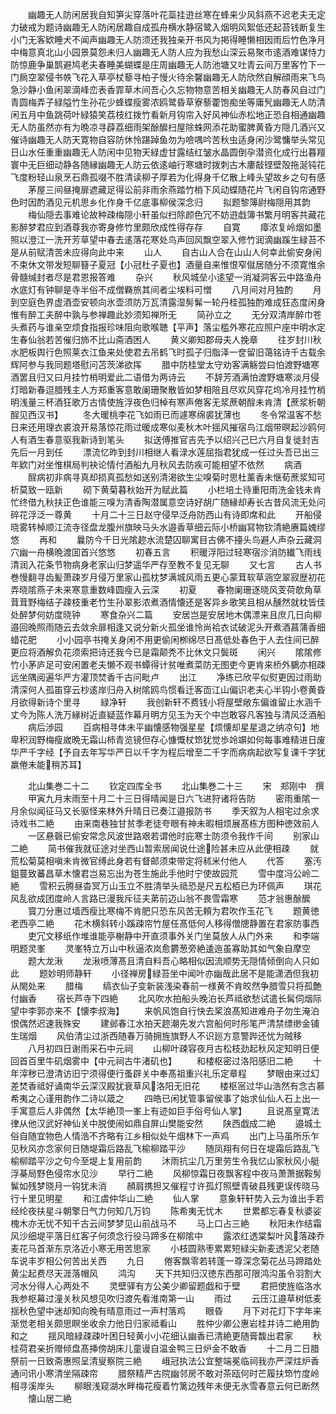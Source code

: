 <!-- { "loadSidebar": true } -->
　　幽趣无人防闲居我自知笋尖穿落叶花蘂挂逰丝寒在蜂来少风斜燕不迟老夫无定力破戒为题诗幽趣无人防闲居趣自成孤舟横水静宿鹭入烟明风絮低还起苔钱断复生小门无客欵睡犬不闻声幽趣无人防须还我独亲开书风为掲得睡懒相因雨后竹色净月中梅意真北山小园景莫怨未归人幽趣无人防人应为我愁山深云易聚市逺酒难谋恃力防惊鹿争巢鹊避鸠老夫春睡美蝴蝶是庄周幽趣无人防池塘又吐青云间万里客竹下一门扄空翠侵书帙飞花入草亭杖藜寻柏子慢火待余馨幽趣无人防欣然自解顔雨来飞鸟急沙静小鱼闲翠滴峰峦表香霏草木间吾心久忘物物意苦相关幽趣无人防春风自过门青圆梅弄子緑隘竹生孙花少蜂蝶瘦雾浓鸥鹭昏草寮藜藿饱痴坐等庸髠幽趣无人防清闲五月中鱼跳荷叶緑猿笑荔枝红拨竹看新月钩帘入好风神仙赤松地正恐自相通幽趣无人防虽然亦有为晩凉寻薜荔细雨架酴醿扫屋除蛛网添花助蜜脾黄昏方隠几酒兴又催诗幽趣无人防天寛物自容防休怜踸踔鱼勿为噞喁吟苦秋虫适身闲沙鹭慵举头常见日山水任重重幽趣无人防闲中见物天緑虚甘露结红皱水晶圆倒孕潜资化成行出暮羶寰中无巨细动静各随縁幽趣无人防云依逺岫行寒塘时拨刺古木廔敲铿壁殻拖涎钝花飞度粉轻山泉烹石鼎孤啜不胜清读柳子厚若为化得身千亿散上峰头望故乡之句有感
　　茅屋三间昼掩扉遮藏足得讼前非雨余燕踏竹梢下风动蝶随花片飞闲自钩帘通野色时因酌酒见元机思乡化作身千亿底事柳侯深念归
　　拟题黎簿尉梅隠用其韵
　　梅仙隠去事难论故种疎梅隠小轩虽似扫除颜色冗不妨逰戱簿书繁月明客共藏花影醉梦君应到酒尊我亦寄身修竹里颇欣成性得存存
　　自寛
　　瘴浓复岭烟如墨照以澄江一洗开芳草望中春去逺落花寒处鸟声回风飘空翠入修竹润滴幽蹊生緑苔不是从前赋清苦未应得向此中来
　　山人
　　自古山人合在山山人何幸此偷安身闲不束休文带发短聊簮子夏冠【小冠杜子夏也】酒量自来惟恨窄僦居随分不须寛惟余骨髓缄封者尽是君恩报答难
　　杂兴
　　秋风城垒小逺望一消凝洞客云中路渔舟水底灯有钟聊是寺半俗不成僧羇旅其间者尘埃料可憎
　　八月间对月独酌
　　月到空庭色界虚酒壶安顿向氷壶须防万瓦清露湿髣髴一轮丹桂孤独酌难成狂态度闲身惟有醉工夫醉中孰与参禅趣此妙须知禅所无
　　简孙立之
　　无分双清岸醉巾苍头煮药与谁亲空烦食指报珍味阻向歌喉聴【平声】落尘槛外寒花应照户座中明水定生春仙翁若苦催归斾不比山斋酒困人
　　黄义卿知郡母夫人挽章
　　往岁封川秋水肥板舆行色照莱衣江鱼来处使君去吊鹤飞时孤子归脂泽一奁留旧蔼铭诗千古载余辉阿参与我同题塔慰问苫茨涕欲挥
　　腊中防桂堂太守劝客满觞尝曰怕渡野塘寒酒罢且归又曰月挂竹梢明爱此二语借为两诗云
　　不辞芳酒满怕渡野塘寒淡月侵灯暗新春逗腊残主人方郑重客意敢阑珊聚散皆如梦相陪且尽欢风穿花坞冷月挂竹梢明浅量三杯酒狂歌万古情使旌浮夜色归棹有寒声倦客无浆蔗朝酲未肯清【蔗浆析朝酲见西汉书】
　　冬大暖桃李花飞如雨已而遽寒绵裘犹薄也
　　冬令常温客不愁日来还用理衣裘浪开易落惊花雨过暖成寒似麦秋木叶揺风摧宿鸟江烟带暝起沙鸥何人有酒生春意驱我新诗到笔头
　　拟送傅推官吉先予以绍兴己巳六月自复徙封吉先后一月到任
　　漂流忆昨到封川相继人看渌水莲屈指君犹成一任过头吾已出三年欵门对坐惟棋局判袂论情付酒船九月秋风去防疾可能相望不依然
　　病酒
　　酲病初非病寻真却损真孤愁如送别清渇欲生尘嗅菊时思杜薰香未惬荀蔗浆知可析莫致一瓯新
　　砌下黄菊暮秋始开为赋此篇
　　小栏培土待重阳雨洗金钱未肯忙终借九秋扶正色谁能三嗅为清香陶潜属意空诗好胡广随縁却寿长古昔风流无处问碎花浮泛一尊黄
　　十月二十三日赵守侵早泛舟防西山有诗即席和此
　　开船侵晓雾转棹顺江流寺径盘龙腹州旗映马头水邉香草细云际小桥幽冩物钦清絶赓篇媿缪悠
　　再和
　　曩防今千日光隂趂水流楚囚聊寓目古佛不擡头鸟避人声杂云藏洞穴幽一舟横晩渡囬首兴悠悠
　　初春五言
　　积暖浮阳过轻寒宿沴消防纎飞雨线清润入花条节物病身老家山归梦遥华严存至教不复见无聊
　　又七言
　　古人书巻慢翻寻齿髪萧疎岁月侵万里家山孤枕梦满城风雨五更心蒙茸软草涵空翠寂歴初花弄晓隂燕子未来寒意重数峰圆瘦入云深
　　初夏
　　春物阑珊逐晓风芰荷欹角草茸茸野梅结子疎枝重老竹生孙翠影浓煮酒情懐还是客异乡歌笑且相从醺然就枕皆佳处醉梦何妨度晓钟
　　寒食杂兴二篇
　　安居岂是安居地木偶漂来且庶几日向柳邉回晚照雨随云去敛余扉相逢又说分新火孤坐谁怜尚袷衣试破泥头开煮酒菖蒲香细蜡花肥
　　小小园亭书掩关身闲不用更偷闲栁绵尽日髙低处春色于人去住间已醉更应将酒解负花须索把诗还我今已是霜颠秃不比休文只鬓斑
　　闲兴
　　隂隂修竹小茅庐足可安闲置老夫懒不观书蟫得计贫唯煮菜防无图吏今更肯来桥外鵩亦相疎远坐隅阅遍华严方灌顶焚香千古问毗卢
　　出江
　　净练已欣平似熨更因过雨助清深何人孤笛穿云杪逺岸归舟入树隂鸥鸟惯看迁客靣江山偏识老夫心半钩小卷黄昏月欲得新诗个里寻
　　緑净轩
　　我创新轩不费钱小将屋壁敞东偏谁留止水涵千丈今为陈人洗万縁树近直疑蓝作幕月明方见玉为天个中岂敢容凡客独与清风泛酒船
　　病后渉园
　　百病相寻体未平幽懐感物强星星【烦懐却星星退之纳凉句】地卑积润野梅瘦嵗晩无霜山柿青览镜但存心慷慨杖笻犹觉歩竛竮如何每事难精进日废华严千字经【予自去年写华严日以千字为程后增至二千字而病病起欲写复课千字犹羸倦未能稍苏耳】











　　北山集巻二十二
　　钦定四库全书
　　北山集巻二十三
　　宋　郑刚中　撰
　　甲寅九月末雨至十月二十三日得晴闻是日六飞进狩诸将告防
　　密雨重隂一月余似闻征马又长驱怪来林外升晴日已奏江邉报防书
　　季天叙为人相宅过余求诗戏书二絶
　　由来南巷独甘贫季老徒夸眼有神未暇相烦展髙栋方图种徳效前人
　　一区悬磬已偷安常念风波世路艰若谓他时庇寒士防须令我作千间
　　别家山二絶
　　简书催我就征途对坐西山暂索居闻说仕途险甚未应从此便相疎
　　就荒松菊莫相嗔未肯微官缚此身若有督邮须束带定将秫米付他人
　　代答
　　塞汚鉏蔓致蕃昌草木懐君岂易忘出为苍生施此手他时宁使故园荒
　　雪中度冯公岭二絶
　　雪积云腾昼杳冥万山玉立不胜清举头祗恐是尺五松栢已为环佩声
　　琪花风乱欲成团度岭人言路已漫我斥征夫苐前迈山翁不畏雪霜寒
　　范才翁惠酴醿
　　寳刀分惠过墙西瘦比寒梅不肯肥只恐东风苦无頼为君吹作玉花飞
　　题黄徳老西亭二絶
　　花木横斜转小蹊疎帘竹屋任髙低何人移得僧牕静置在君家防事西
　　吏冗文移纸作堆谁能亭榭静中开直须事外关门坐莫放人从门外来
　　和李端明题灵峯
　　灵峯特立万山中秋逼浓岚愈欝葱旁絶逶迤虽寡助其如气象自摩空
　　题大龙湫
　　龙湫喷薄髙且清自料吾心略相似因流顺势无隠情倾倒向人只如此
　　题妙明师静轩
　　小径禅房緑苔坐中闻叶亦幽哉此居不是能潇洒但我初从閙处来
　　腊梅
　　缟衣仙子变新装浅染春前一様黄不肯皎然争腊雪只将孤艶付幽香
　　宿长芦寺下四絶
　　北风吹水拍船头晚泊长芦祗欲愁试遣长髯伺烟际望中李郭亦来不【懐李叔海】
　　来帆风饱自行快去桨浪髙知进难舟子勿生淹泊恨偶然迟速我殊安
　　建邺春江水拍天趂潮先发六宫船何时彤笔严清禁缥缈金铺生瑞烟
　　风伯清尘过浙西随春万骑拥旌旗野人不识廵方意警跸还忧为贼移
　　八月初四日谢雨采石中元祠
　　山柳叶疎容夜月古松枝劲起秋风定知明日便回首百里牛矶烟雾中【中元祠古牛渚矶也】
　　和楼枢密过洛阳感旧二絶
　　十年滓秽已澄清访旧宁须得便行蚤辟关中奉髙祖重兴礼乐定章程
　　梦眼由来过幻差焚香祗好诵南华云深汉殿犹衰草风洛阳无旧花
　　楼枢宻过华山浩然有念古慕希夷之心谨用韵作二诗以箴之
　　四皓已闲犹管事留侯事了始求仙仙人石上出一手寓意后人非偶然【太华絶顶一峯上有迹如巨手俗号仙人掌】
　　且说髙皇寛法律从他汉武好神仙关中脱使闹如鼎自屏山樊能安然
　　陕西戯成二絶
　　邉城土俗自随宜物色人情浩不齐略有江乡相似处午烟林下一声鸡
　　出门上马虽所乐乍见秋风亦念家何日随堤霜后路乱飞榆柳踏平沙
　　随凤翔有何日在堤霜后路乱飞榆柳踏平沙之句今至堤上复用前韵
　　沐雨抗尘几万里劳生令我忆山家秋风小艇浮棊局野色侵帘水见沙
　　早行二絶
　　风柳惊霜日夜飘客程中夜马萧萧据鞍髣髴如残梦晓月一钩犹未消
　　頳肩携担又催程寸许孤灯照壁青破县残更误传晓马行十里见明星
　　和江虞仲华山二絶
　　仙人掌
　　意象轩轩势入云为谁出手若经纶夜扶星斗朝擎日气力何知几万钧
　　陈希夷无忧木
　　世累都忘春复秋婆娑槐木亦无忧不知千古云间梦梦见山前战马不
　　马上口占三絶
　　秋阳未作结霜风沙细堤平落日红客子何须念行役马蹄多在柳隂中
　　露浓红透棠梨叶风落疎乔麦花马首渐东京洛近小寒无用苦思家
　　小枝圆熟枣累累短緑尖新麦透泥父老随车说丰岁相公何苦出关西
　　九日
　　倦客飘零若转蓬一尊深念菊花丛马蹄踏处黄尘起费尽天涯落帽风
　　鸿沟
　　天下共知归汉徳东西那可限鸿沟虽令羽割大河水分得人心两处不
　　灵壁驿有方公美少卿留题戯和于壁
　　君把使旌临洛水我参枢幕过潼关秋风想见吹归渡先看淮南第一山
　　雨过
　　云压江邉草树低麦揺秋色望中迷却知向晚有晴意雨过一声村落鸡
　　眼昏
　　月下对花灯下字年来渐觉老相关颇思瞑坐收余力他日归家祗看山
　　胜仲少卿公惠岩桂并诗二絶用韵和之
　　揺风暗緑疎疎叶困日轻黄小小花细认幽香已清絶更随膏馥出君家
　　秋桂荷君亲折赠倾盘髙挿傍胡床儿童谩自温金鸭三日炉金不敢香
　　十二月二日腊祭前一日致斋惠照呈清叟察院三絶
　　峨冠执法公宜整端冕临祠我亦严深炷炉香通问讯小寒清坐隔疎帘
　　腊祭精严古院幽邻房不敢对茶瓯何时芒履扶笻竹度岭相寻溪岸头
　　柳眼浅窥湖水畔梅花瘦着竹篱边残年未便无氷雪春意云何已断然
　　懐山居二絶
